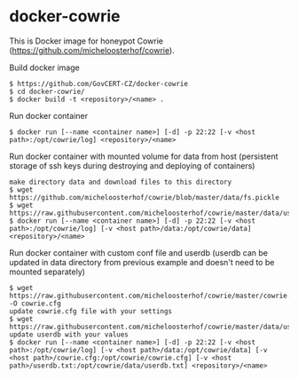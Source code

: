 # docker-cowrie

This is Docker image for honeypot Cowrie (https://github.com/micheloosterhof/cowrie).

Build docker image
    
    $ https://github.com/GovCERT-CZ/docker-cowrie
    $ cd docker-cowrie/
    $ docker build -t <repository>/<name> .
    
Run docker container
    
    $ docker run [--name <container name>] [-d] -p 22:22 [-v <host path>:/opt/cowrie/log] <repository>/<name>
    
Run docker container with mounted volume for data from host (persistent storage of ssh keys during destroying and deploying of containers)
    
    make directory data and download files to this directory
    $ wget https://github.com/micheloosterhof/cowrie/blob/master/data/fs.pickle
    $ wget https://raw.githubusercontent.com/micheloosterhof/cowrie/master/data/userdb.txt
    $ docker run [--name <container name>] [-d] -p 22:22 [-v <host path>:/opt/cowrie/log] [-v <host path>/data:/opt/cowrie/data] <repository>/<name>
    
Run docker container with custom conf file and userdb (userdb can be updated in data directory from previous example and doesn't need to be mounted separately)
    
    $ wget https://raw.githubusercontent.com/micheloosterhof/cowrie/master/cowrie.cfg.dist -O cowrie.cfg
    update cowrie.cfg file with your settings
    $ wget https://raw.githubusercontent.com/micheloosterhof/cowrie/master/data/userdb.txt
    update userdb with your values
    $ docker run [--name <container name>] [-d] -p 22:22 [-v <host path>:/opt/cowrie/log] [-v <host path>/data:/opt/cowrie/data] [-v <host path>/cowrie.cfg:/opt/cowrie/cowrie.cfg] [-v <host path>/userdb.txt:/opt/cowrie/data/userdb.txt] <repository>/<name>
    

